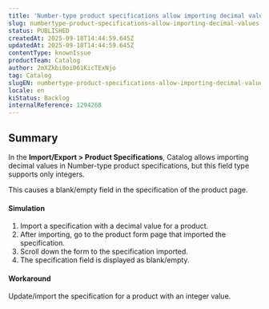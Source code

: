 ```yaml
---
title: 'Number-type product specifications allow importing decimal values'
slug: numbertype-product-specifications-allow-importing-decimal-values
status: PUBLISHED
createdAt: 2025-09-18T14:44:59.645Z
updatedAt: 2025-09-18T14:44:59.645Z
contentType: knownIssue
productTeam: Catalog
author: 2mXZkbi0oi061KicTExNjo
tag: Catalog
slugEN: numbertype-product-specifications-allow-importing-decimal-values
locale: en
kiStatus: Backlog
internalReference: 1294268
---
```


## Summary


In the **Import/Export > Product Specifications**, Catalog allows importing decimal values in Number-type product specifications, but this field type supports only integers.

This causes a blank/empty field in the specification of the product page.


#### Simulation


1. Import a specification with a decimal value for a product.
2. After importing, go to the product form page that imported the specification.
3. Scroll down the form to the specification imported.
4. The specification field is displayed as blank/empty.


#### Workaround


Update/import the specification for a product with an integer value.




